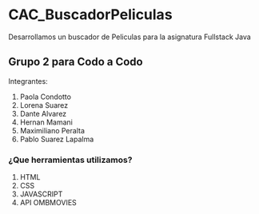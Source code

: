 # CAC_BuscadorPeliculas
Desarrollamos un buscador de Peliculas para la asignatura Fullstack Java

## Grupo 2  para Codo a Codo
Integrantes:
1. Paola Condotto
2. Lorena Suarez
3. Dante Alvarez
4. Hernan Mamani
5. Maximiliano Peralta
6. Pablo Suarez Lapalma



### ¿Que herramientas utilizamos?
1. HTML
2. CSS
3. JAVASCRIPT
4. API OMBMOVIES
